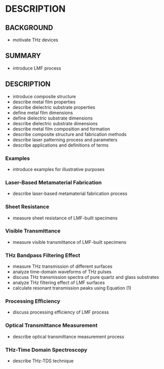 # DESCRIPTION

## BACKGROUND

- motivate THz devices

## SUMMARY

- introduce LMF process

## DESCRIPTION

- introduce composite structure
- describe metal film properties
- describe dielectric substrate properties
- define metal film dimensions
- define dielectric substrate dimensions
- describe dielectric substrate dimensions
- describe metal film composition and formation
- describe composite structure and fabrication methods
- describe laser patterning process and parameters
- describe applications and definitions of terms

### Examples

- introduce examples for illustrative purposes

### Laser-Based Metamaterial Fabrication

- describe laser-based metamaterial fabrication process

### Sheet Resistance

- measure sheet resistance of LMF-built specimens

### Visible Transmittance

- measure visible transmittance of LMF-built specimens

### THz Bandpass Filtering Effect

- measure THz transmission of different surfaces
- analyze time-domain waveforms of THz pulses
- discuss THz transmission spectra of pure quartz and glass substrates
- analyze THz filtering effect of LMF surfaces
- calculate resonant transmission peaks using Equation (1)

### Processing Efficiency

- discuss processing efficiency of LMF process

### Optical Transmittance Measurement

- describe optical transmittance measurement process

### THz-Time Domain Spectroscopy

- describe THz-TDS technique


